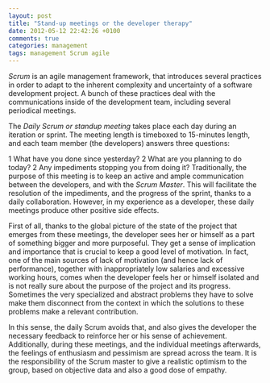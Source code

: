 ```yaml
---
layout: post
title: "Stand-up meetings or the developer therapy"
date: 2012-05-12 22:42:26 +0100
comments: true
categories: management
tags: management Scrum agile
---
```

*Scrum* is an agile management framework, that introduces several practices in order to adapt to the inherent complexity and uncertainty of a software development project. A bunch of these practices deal with the communications inside of the development team, including several periodical meetings.  

The *Daily Scrum or standup meeting* takes place each day during an iteration or sprint. The meeting length is timeboxed to 15-minutes length, and each team member (the developers) answers three questions:  

1 What have you done since yesterday?
2 What are you planning to do today?
2 Any impediments stopping you from doing it?
Traditionally, the purpose of this meeting is to keep an active and ample communication between the developers, and with the *Scrum Master*. This will facilitate the resolution of the impediments, and the progress of the sprint, thanks to a daily collaboration. However, in my experience as a developer, these daily meetings produce other positive side effects.  

First of all, thanks to the global picture of the state of the project that emerges from these meetings, the developer sees her or himself as a part of something bigger and more purposeful. They get a sense of implication and importance that is crucial to keep a good level of motivation. In fact, one of the main sources of lack of motivation (and hence lack of performance), together with inappropriately low salaries and excessive working hours, comes when the developer feels her or himself isolated and is not really sure about the purpose of the project and its progress. Sometimes the very specialized and abstract problems they have to solve make them disconnect from the context in which the solutions to these problems make a relevant contribution.  

In this sense, the daily Scrum avoids that, and also gives the developer the necessary feedback to reinforce her or his sense of achievement. Additionally, during these meetings, and the individual meetings afterwards, the feelings of enthusiasm and pessimism are spread across the team. It is the responsibility of the Scrum master to give a realistic optimism to the group, based on objective data and also a good dose of empathy.  
